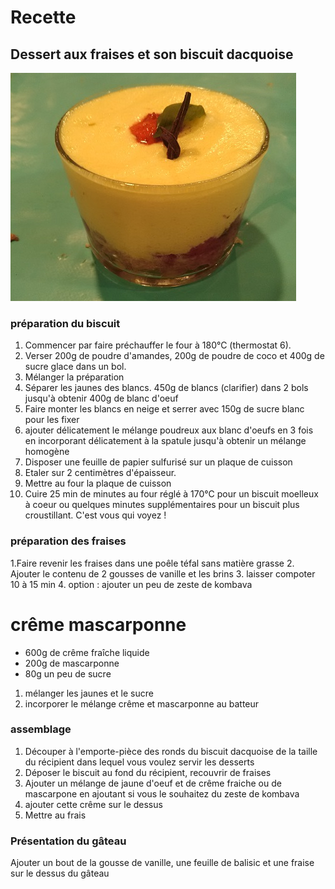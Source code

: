 # Recette
## Dessert aux fraises et son biscuit dacquoise
![Illustration](https://raw.githubusercontent.com/akakeronos/recette-gourmandignes/master/images/tiramisu-revisite.jpg)
### préparation du biscuit
1. Commencer par faire préchauffer le four à 180°C (thermostat 6).
2. Verser 200g de poudre d'amandes, 200g de poudre de coco et 400g de sucre glace dans un bol.
3. Mélanger la préparation
4. Séparer les jaunes des blancs. 450g de blancs (clarifier) dans 2 bols jusqu'à obtenir 400g de blanc d'oeuf
5. Faire monter les blancs en neige et serrer avec 150g de sucre blanc pour les fixer
6. ajouter délicatement le mélange poudreux aux blanc d'oeufs en 3 fois en incorporant délicatement à la spatule jusqu'à obtenir un mélange homogène 
7. Disposer une feuille de papier sulfurisé sur un plaque de cuisson
8. Etaler sur 2 centimètres d'épaisseur.
9. Mettre au four la plaque de cuisson
10. Cuire 25 min de minutes au four réglé à 170°C pour un biscuit moelleux à coeur ou quelques minutes supplémentaires pour un biscuit plus croustillant. C'est vous qui voyez !

### préparation des fraises
1.Faire revenir les fraises dans une poêle téfal sans matière grasse
2. Ajouter le contenu de 2 gousses de vanille et les brins
3. laisser compoter 10 à 15 min
4. option : ajouter un peu de zeste de kombava
# crême mascarponne
* 600g de crême fraîche liquide 
* 200g de mascarponne
* 80g un peu de sucre

1. mélanger les jaunes et le sucre
2. incorporer le mélange crême et mascarponne au batteur

### assemblage
1. Découper à l'emporte-pièce des ronds du biscuit dacquoise de la taille du récipient dans lequel vous voulez servir les desserts
2. Déposer le biscuit au fond  du récipient, recouvrir de fraises
3. Ajouter un mélange de jaune d'oeuf et de crême fraiche ou de mascarpone en ajoutant si vous le souhaitez du zeste de kombava
4. ajouter cette crême sur le dessus
5. Mettre au frais

### Présentation du gâteau
Ajouter un bout de la gousse de vanille, une feuille de balisic et une fraise sur le dessus du gâteau
